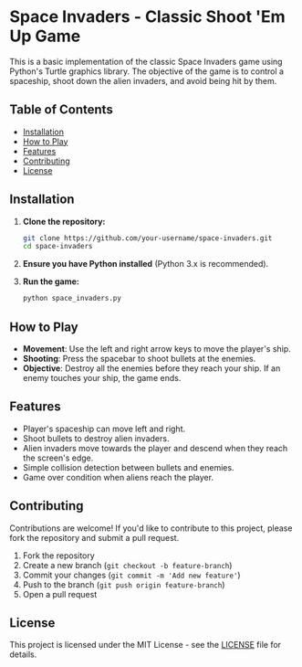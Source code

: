 # Space Invaders - Classic Shoot 'Em Up Game

This is a basic implementation of the classic Space Invaders game using Python's Turtle graphics library. The objective of the game is to control a spaceship, shoot down the alien invaders, and avoid being hit by them.

## Table of Contents

- [Installation](#installation)
- [How to Play](#how-to-play)
- [Features](#features)
- [Contributing](#contributing)
- [License](#license)

## Installation

1. **Clone the repository:**

    ```bash
    git clone https://github.com/your-username/space-invaders.git
    cd space-invaders
    ```

2. **Ensure you have Python installed** (Python 3.x is recommended).

3. **Run the game:**

    ```bash
    python space_invaders.py
    ```

## How to Play

- **Movement**: Use the left and right arrow keys to move the player's ship.
- **Shooting**: Press the spacebar to shoot bullets at the enemies.
- **Objective**: Destroy all the enemies before they reach your ship. If an enemy touches your ship, the game ends.

## Features

- Player's spaceship can move left and right.
- Shoot bullets to destroy alien invaders.
- Alien invaders move towards the player and descend when they reach the screen's edge.
- Simple collision detection between bullets and enemies.
- Game over condition when aliens reach the player.

## Contributing

Contributions are welcome! If you'd like to contribute to this project, please fork the repository and submit a pull request.

1. Fork the repository
2. Create a new branch (`git checkout -b feature-branch`)
3. Commit your changes (`git commit -m 'Add new feature'`)
4. Push to the branch (`git push origin feature-branch`)
5. Open a pull request

## License

This project is licensed under the MIT License - see the [LICENSE](LICENSE) file for details.
